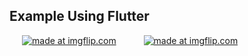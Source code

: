 

<h2>Example Using Flutter</h2>
<a href="https://imgflip.com/gif/40nvn5"><img src="https://i.imgflip.com/40nvn5.gif" title="made at imgflip.com" hspace="20"/></a>
<a href="https://imgflip.com/gif/40o1a2"><img src="https://i.imgflip.com/40o1a2.gif" title="made at imgflip.com" hspace="20"/></a>


